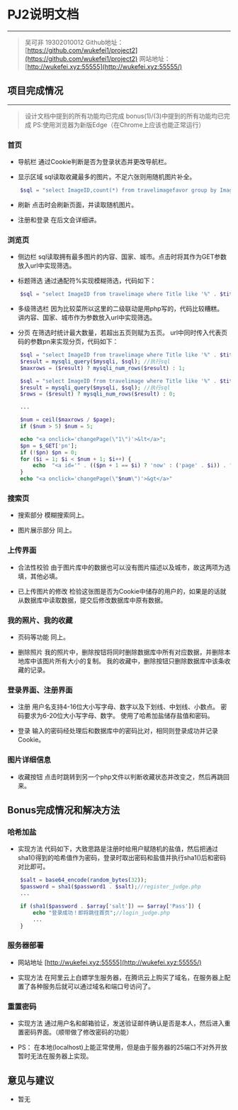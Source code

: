 # PJ2说明文档

----------
>   吴可非 19302010012
>   Github地址：[https://github.com/wukefei1/project2](https://github.com/wukefei1/project2)
>   网站地址：[http://wukefei.xyz:55555](http://wukefei.xyz:55555/)

## 项目完成情况
----------
>   设计文档中提到的所有功能均已完成
>   bonus(1)/(3)中提到的所有功能均已完成
>   PS:使用浏览器为新版Edge（在Chrome上应该也能正常运行）

### 首页

* 导航栏
    通过Cookie判断是否为登录状态并更改导航栏。

* 显示区域
    sql读取收藏最多的图片。不足六张则用随机图片补全。

```php
    $sql = "select ImageID,count(*) from travelimagefavor group by ImageID order by count(*) DESC";
```

* 刷新
    点击时会刷新页面，并读取随机图片。

* 注册和登录
    在后文会详细讲。

### 浏览页
* 侧边栏
    sql读取拥有最多图片的内容、国家、城市。点击时将其作为GET参数放入url中实现筛选。

* 标题筛选
    通过通配符%实现模糊筛选，代码如下：

```php
    $sql = "select ImageID from travelimage where Title like '%" . $title . "%' LIMIT $pn,$page";
```

* 多级筛选栏
    因为比较菜所以这里的二级联动是用php写的，代码比较糟糕。
    讲内容、国家、城市作为参数放入url中实现筛选。

* 分页
    在筛选时统计最大数量，若超出五页则赋为五页。
    url中同时传入代表页码的参数pn来实现分页，代码如下：

```php
    $sql = "select ImageID from travelimage where Title like '%" . $title . "%'";
    $result = mysqli_query($mysqli, $sql); //执行sql
    $maxrows = ($result) ? mysqli_num_rows($result) : 1;

    $sql = "select ImageID from travelimage where Title like '%" . $title . "%' LIMIT $pn,$page";
    $result = mysqli_query($mysqli, $sql); //执行sql
    $rows = ($result) ? mysqli_num_rows($result) : 0;

    ...

    $num = ceil($maxrows / $page);
    if ($num > 5) $num = 5;

    echo "<a onclick='changePage(\"1\")'>&lt</a>";
    $pn = $_GET['pn'];
    if (!$pn) $pn = 0;
    for ($i = 1; $i < $num + 1; $i++) {
        echo  "<a id='" . (($pn + 1 == $i) ? 'now' : ('page' . $i)) . "' onclick='changePage(\"$i\")'>" . $i . "</a>";
    }
    echo "<a onclick='changePage(\"$num\")'>&gt</a>"
```

### 搜索页
* 搜索部分
    模糊搜索同上。

* 图片展示部分
    同上。

### 上传界面
* 合法性校验
    由于图片库中的数据也可以没有图片描述以及城市，故这两项为选填，其他必填。

* 已上传图片的修改
    检验这张图是否为Cookie中储存的用户的，如果是的话就从数据库中读取数据，提交后修改数据库中原有数据。

### 我的照片、我的收藏
* 页码等功能
    同上。

* 删除照片
    我的照片中，删除按钮将同时删除数据库中所有对应数据，并删除本地库中该图片所有大小的复制。
    我的收藏中，删除按钮只删除数据库中该条收藏的记录。

### 登录界面、注册界面
* 注册
    用户名支持4-16位大小写字母、数字以及下划线、中划线、小数点。
    密码要求为6-20位大小写字母、数字。
    使用了哈希加盐储存盐值和密码。

* 登录
    输入的密码经处理后和数据库中的密码比对，相同则登录成功并记录Cookie。

### 图片详细信息
* 收藏按钮
    点击时跳转到另一个php文件以判断收藏状态并改变之，然后再跳回来。

## Bonus完成情况和解决方法

### 哈希加盐

* 实现方法
    代码如下，大致思路是注册时给用户赋随机的盐值，然后把通过sha1()得到的哈希值作为密码，登录时取出密码和盐值并执行sha1()后和密码对比即可。

```php
    $salt = base64_encode(random_bytes(32));
    $password = sha1($password1 . $salt);//register_judge.php
    ...

    if (sha1($password . $array['salt']) == $array['Pass']) {
        echo "登录成功！即将跳往首页";//login_judge.php
        ...
    }
```

### 服务器部署
* 网站地址
    [http://wukefei.xyz:55555](http://wukefei.xyz:55555/)

* 实现方法
    在阿里云上白嫖学生服务器，在腾讯云上购买了域名，在服务器上配置了各种服务后就可以通过域名和端口号访问了。

### 重置密码
* 实现方法
    通过用户名和邮箱验证，发送验证邮件确认是否是本人，然后进入重置密码界面。（顺带做了修改密码的功能）

* PS：
    在本地(localhost)上能正常使用，但是由于服务器的25端口不对外开放暂时无法在服务器上实现。

## 意见与建议
* 暂无

